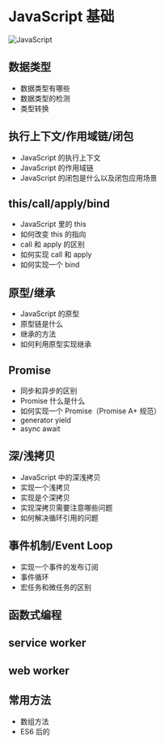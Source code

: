 # JavaScript 基础

![JavaScript](https://github.com/dancingjasonxiao/mind-map/tree/main/assets/JavaScript.png)

## 数据类型

- 数据类型有哪些
- 数据类型的检测
- 类型转换

## 执行上下文/作用域链/闭包

- JavaScript 的执行上下文
- JavaScript 的作用域链
- JavaScript 的闭包是什么以及闭包应用场景

## this/call/apply/bind

- JavaScript 里的 this
- 如何改变 this 的指向
- call 和 apply 的区别
- 如何实现 call 和 apply
- 如何实现一个 bind

## 原型/继承

- JavaScript 的原型
- 原型链是什么
- 继承的方法
- 如何利用原型实现继承

## Promise

- 同步和异步的区别
- Promise 什么是什么
- 如何实现一个 Promise（Promise A+ 规范）
- generator yield
- async await

## 深/浅拷贝

- JavaScript 中的深浅拷贝
- 实现一个浅拷贝
- 实现是个深拷贝
- 实现深拷贝需要注意哪些问题
- 如何解决循环引用的问题

## 事件机制/Event Loop

- 实现一个事件的发布订阅
- 事件循环
- 宏任务和微任务的区别

## 函数式编程

## service worker

## web worker

## 常用方法

- 数组方法
- ES6 后的
